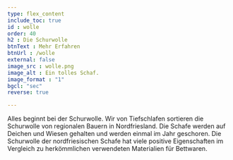 ```yaml
---
type: flex_content
include_toc: true
id : wolle
order: 40
h2 : Die Schurwolle
btnText : Mehr Erfahren
btnUrl : /wolle
external: false
image_src : wolle.png
image_alt : Ein tolles Schaf.
image_format : "1"
bgcl: "sec"
reverse: true

---
```

Alles beginnt bei der Schurwolle. Wir von Tiefschlafen sortieren die Schurwolle von regionalen Bauern in Nordfriesland. Die Schafe werden auf Deichen und Wiesen gehalten und werden einmal im Jahr geschoren. Die Schurwolle der nordfriesischen  Schafe hat viele positive Eigenschaften im Vergleich zu herkömmlichen verwendeten Materialien für Bettwaren.